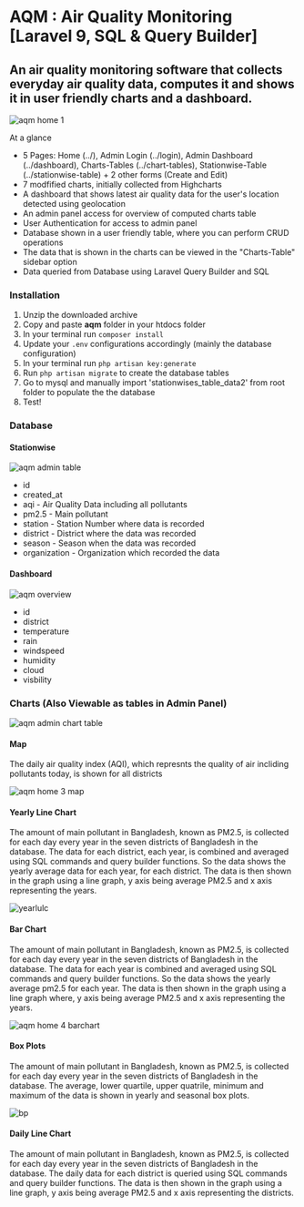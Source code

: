 # AQM : Air Quality Monitoring [Laravel 9, SQL & Query Builder]
## An air quality monitoring software that collects everyday air quality data, computes it and shows it in user friendly charts and a dashboard. 

![aqm home 1](https://user-images.githubusercontent.com/24864973/210167997-b56677bd-f06f-4442-8030-e649af3b229c.png)

At a glance 
* 5 Pages: Home (../), Admin Login (../login), Admin Dashboard (../dashboard), Charts-Tables (../chart-tables), Stationwise-Table (../stationwise-table) + 2 other forms (Create and Edit)
* 7 modfified charts, initially collected from Highcharts
* A dashboard that shows latest air quality data for the user's location detected using geolocation
* An admin panel access for overview of computed charts table
* User Authentication for access to admin panel 
* Database shown in a user friendly table, where you can perform CRUD operations
* The data that is shown in the charts can be viewed in the "Charts-Table" sidebar option
* Data queried from Database using Laravel Query Builder and SQL

### Installation
1. Unzip the downloaded archive
2. Copy and paste **aqm** folder in your htdocs folder
3. In your terminal run `composer install`
4. Update your `.env` configurations accordingly (mainly the database configuration)
5. In your terminal run `php artisan key:generate`
6. Run `php artisan migrate` to create the database tables 
7. Go to mysql and manually import 'stationwises_table_data2' from root folder to populate the the database
8. Test!

### Database

#### Stationwise

![aqm admin table](https://user-images.githubusercontent.com/24864973/210167991-876999e8-b87c-4e9e-9267-e7c23934ba17.png)

* id
* created_at 
* aqi - Air Quality Data including all pollutants
* pm2.5 - Main pollutant
* station - Station Number where data is recorded
* district - District where the data was recorded
* season - Season when the data was recorded 
* organization - Organization which recorded the data

#### Dashboard

![aqm overview](https://user-images.githubusercontent.com/24864973/210167953-e3389cd3-5551-4680-941c-e4304c41915e.png)

 * id
 * district
 * temperature
 * rain
 * windspeed 
 * humidity  
 * cloud
 * visbility         

### Charts (Also Viewable as tables in Admin Panel)

![aqm admin chart table](https://user-images.githubusercontent.com/24864973/210168075-7e337ca6-0ca9-48f4-8eac-a7546a16a6cb.png)

#### Map
The daily air quality index (AQI), which represnts the quality of air incliding pollutants today, is shown for all districts

![aqm home 3 map](https://user-images.githubusercontent.com/24864973/210167840-b455e179-a859-44c1-8b35-92fa2788bbe1.png)

#### Yearly Line Chart
The amount of main pollutant in Bangladesh, known as PM2.5, is collected for each day every year in the seven districts of Bangladesh in the database. The data for each district, each year, is combined and averaged using SQL commands and query builder functions. So the data shows the yearly average data for each year, for each district. The data is then shown in the graph using a line graph, y axis being average PM2.5 and x axis representing the years.

![yearlulc](https://user-images.githubusercontent.com/24864973/210167847-422ea341-00d2-4f15-81d9-1f2ff15987b0.png)

#### Bar Chart
The amount of main pollutant in Bangladesh, known as PM2.5, is collected for each day every year in the seven districts of Bangladesh in the database. The data for each year is combined and averaged using SQL commands and query builder functions. So the data shows the yearly average pm2.5 for each year. The data is then shown in the graph using a line graph where, y axis being average PM2.5 and x axis representing the years.

![aqm home 4 barchart](https://user-images.githubusercontent.com/24864973/210168021-ae3346e4-639a-47b2-b7c6-caec53e99811.png)

#### Box Plots
The amount of main pollutant in Bangladesh, known as PM2.5, is collected for each day every year in the seven districts of Bangladesh in the database. The average, lower quartile, upper quatrile, minimum and maximum of the data is shown in yearly and seasonal box plots.

![bp](https://user-images.githubusercontent.com/24864973/210167903-899edde4-8ee4-4499-8365-93910f9aa328.png)

#### Daily Line Chart
The amount of main pollutant in Bangladesh, known as PM2.5, is collected for each day every year in the seven districts of Bangladesh in the database. The daily data for each district is queried using SQL commands and query builder functions. The data is then shown in the graph using a line graph, y axis being average PM2.5 and x axis representing the districts.






